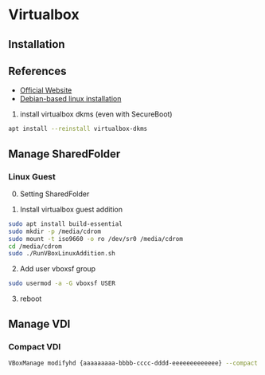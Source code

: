 # Virtualbox

## Installation

## References

- [Official Website](https://www.virtualbox.org/)
- [Debian-based linux installation](https://www.virtualbox.org/wiki/Linux_Downloads)

1. install virtualbox dkms (even with SecureBoot)
```bash
apt install --reinstall virtualbox-dkms
```

## Manage SharedFolder

### Linux Guest

0. Setting SharedFolder

1. Install virtualbox guest addition
```bash
sudo apt install build-essential
sudo mkdir -p /media/cdrom
sudo mount -t iso9660 -o ro /dev/sr0 /media/cdrom
cd /media/cdrom
sudo ./RunVBoxLinuxAddition.sh
```

2. Add user vboxsf group
```bash
sudo usermod -a -G vboxsf USER
```

3. reboot

## Manage VDI

### Compact VDI

  ```bash
  VBoxManage modifyhd {aaaaaaaaa-bbbb-cccc-dddd-eeeeeeeeeeeee} --compact
  ```
